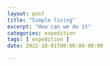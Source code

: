 ```yaml
---
layout: post
title: "Simple living"
excerpt: "How can we do it"
categories: expedition
tags: [ expedition ]
date: 2022-10-01T00:00:00-00:00

---
```

